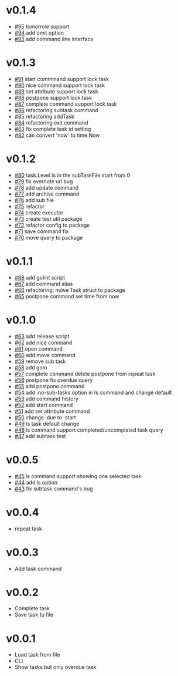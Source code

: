 # v0.1.4
- [#95](https://github.com/.Repo.owner/.Repo.repository/pull/95) tomorrow support
- [#94](https://github.com/.Repo.owner/.Repo.repository/pull/94) add omit option
- [#93](https://github.com/.Repo.owner/.Repo.repository/pull/93) add command line interface

# v0.1.3
- [#91](https://github.com/.Repo.owner/.Repo.repository/pull/91) start commmand support lock task
- [#90](https://github.com/.Repo.owner/.Repo.repository/pull/90) nice command support lock task
- [#89](https://github.com/.Repo.owner/.Repo.repository/pull/89) set attribute support lock task
- [#88](https://github.com/.Repo.owner/.Repo.repository/pull/88) postpone support lock task
- [#87](https://github.com/.Repo.owner/.Repo.repository/pull/87) complete command support lock task
- [#86](https://github.com/.Repo.owner/.Repo.repository/pull/86) refactoring subtask command
- [#85](https://github.com/.Repo.owner/.Repo.repository/pull/85) refactoring addTask
- [#84](https://github.com/.Repo.owner/.Repo.repository/pull/84) refactoring exit command
- [#83](https://github.com/.Repo.owner/.Repo.repository/pull/83) fix complete task id setting
- [#82](https://github.com/.Repo.owner/.Repo.repository/pull/82) can convert 'now' to time.Now

# v0.1.2
- [#80](https://github.com/.Repo.owner/.Repo.repository/pull/80) task.Level is in the subTaskFile start from 0
- [#79](https://github.com/.Repo.owner/.Repo.repository/pull/79) fix evernote url bug
- [#78](https://github.com/.Repo.owner/.Repo.repository/pull/78) add update command
- [#77](https://github.com/.Repo.owner/.Repo.repository/pull/77) add archive command
- [#76](https://github.com/.Repo.owner/.Repo.repository/pull/76) add sub file
- [#75](https://github.com/.Repo.owner/.Repo.repository/pull/75) refactor
- [#74](https://github.com/.Repo.owner/.Repo.repository/pull/74) create executor
- [#73](https://github.com/.Repo.owner/.Repo.repository/pull/73) create test util package
- [#72](https://github.com/.Repo.owner/.Repo.repository/pull/72) refactor config to package
- [#71](https://github.com/.Repo.owner/.Repo.repository/pull/71) save command fix
- [#70](https://github.com/.Repo.owner/.Repo.repository/pull/70) move query to package

# v0.1.1
- [#68](https://github.com/.Repo.owner/.Repo.repository/pull/68) add golint script
- [#67](https://github.com/.Repo.owner/.Repo.repository/pull/67) add command alias
- [#66](https://github.com/.Repo.owner/.Repo.repository/pull/66) refactoring: move Task struct to package
- [#65](https://github.com/.Repo.owner/.Repo.repository/pull/65) postpone command set time from now

# v0.1.0
- [#63](https://github.com/.Repo.owner/.Repo.repository/pull/63) add release script
- [#62](https://github.com/.Repo.owner/.Repo.repository/pull/62) add nice command
- [#61](https://github.com/.Repo.owner/.Repo.repository/pull/61) open command
- [#60](https://github.com/.Repo.owner/.Repo.repository/pull/60) add move command
- [#59](https://github.com/.Repo.owner/.Repo.repository/pull/59) remove sub task
- [#58](https://github.com/.Repo.owner/.Repo.repository/pull/58) add gom
- [#57](https://github.com/.Repo.owner/.Repo.repository/pull/57) complete command delete postpone from repeat task
- [#56](https://github.com/.Repo.owner/.Repo.repository/pull/56) postpone fix overdue query
- [#55](https://github.com/.Repo.owner/.Repo.repository/pull/55) add postpone command
- [#54](https://github.com/.Repo.owner/.Repo.repository/pull/54) add :no-sub-tasks option in ls command and change default
- [#53](https://github.com/.Repo.owner/.Repo.repository/pull/53) add command history
- [#52](https://github.com/.Repo.owner/.Repo.repository/pull/52) add start command
- [#51](https://github.com/.Repo.owner/.Repo.repository/pull/51) add set attribute command
- [#50](https://github.com/.Repo.owner/.Repo.repository/pull/50) change :due to :start
- [#49](https://github.com/.Repo.owner/.Repo.repository/pull/49) ls task default change
- [#48](https://github.com/.Repo.owner/.Repo.repository/pull/48) ls command support completed/uncompleted task query
- [#47](https://github.com/.Repo.owner/.Repo.repository/pull/47) add subtask test


# v0.0.5
- [#45](https://github.com/ota42y/plaintodo/pull/45) ls command support showing one selected task
- [#44](https://github.com/ota42y/plaintodo/pull/44) add ls option
- [#43](https://github.com/ota42y/plaintodo/pull/43) fix subtask command's bug

# v0.0.4
* repeat task

# v0.0.3
* Add task command

# v0.0.2
* Complete task
* Save task to file

# v0.0.1
* Load task from file
* CLI
* Show tasks but only overdue task
